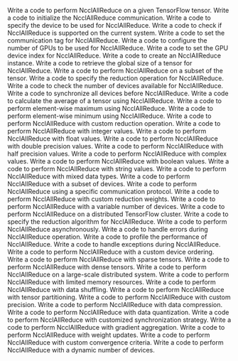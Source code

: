 Write a code to perform NcclAllReduce on a given TensorFlow tensor.
Write a code to initialize the NcclAllReduce communication.
Write a code to specify the device to be used for NcclAllReduce.
Write a code to check if NcclAllReduce is supported on the current system.
Write a code to set the communication tag for NcclAllReduce.
Write a code to configure the number of GPUs to be used for NcclAllReduce.
Write a code to set the GPU device index for NcclAllReduce.
Write a code to create an NcclAllReduce instance.
Write a code to retrieve the global size of a tensor for NcclAllReduce.
Write a code to perform NcclAllReduce on a subset of the tensor.
Write a code to specify the reduction operation for NcclAllReduce.
Write a code to check the number of devices available for NcclAllReduce.
Write a code to synchronize all devices before NcclAllReduce.
Write a code to calculate the average of a tensor using NcclAllReduce.
Write a code to perform element-wise maximum using NcclAllReduce.
Write a code to perform element-wise minimum using NcclAllReduce.
Write a code to perform NcclAllReduce with custom reduction operation.
Write a code to perform NcclAllReduce with integer values.
Write a code to perform NcclAllReduce with float values.
Write a code to perform NcclAllReduce with double precision values.
Write a code to perform NcclAllReduce with half precision values.
Write a code to perform NcclAllReduce with complex values.
Write a code to perform NcclAllReduce with boolean values.
Write a code to perform NcclAllReduce with string values.
Write a code to perform NcclAllReduce with mixed data types.
Write a code to perform NcclAllReduce with a subset of devices.
Write a code to perform NcclAllReduce using a specific communication protocol.
Write a code to perform NcclAllReduce with custom reduction weights.
Write a code to perform NcclAllReduce with a variable number of devices.
Write a code to perform NcclAllReduce on a distributed TensorFlow cluster.
Write a code to specify the reduction algorithm for NcclAllReduce.
Write a code to perform NcclAllReduce asynchronously.
Write a code to handle errors during NcclAllReduce operation.
Write a code to profile the performance of NcclAllReduce.
Write a code to handle exceptions during NcclAllReduce.
Write a code to perform NcclAllReduce with a custom device ordering.
Write a code to perform NcclAllReduce with sparse tensors.
Write a code to perform NcclAllReduce with dense tensors.
Write a code to perform NcclAllReduce on a large-scale distributed system.
Write a code to perform NcclAllReduce with limited memory resources.
Write a code to perform NcclAllReduce with data shuffling.
Write a code to perform NcclAllReduce with tensor partitioning.
Write a code to perform NcclAllReduce with custom precision.
Write a code to perform NcclAllReduce with data compression.
Write a code to perform NcclAllReduce with data quantization.
Write a code to perform NcclAllReduce with customized synchronization strategy.
Write a code to perform NcclAllReduce with gradient aggregation.
Write a code to perform NcclAllReduce with weight updates.
Write a code to perform NcclAllReduce with custom convergence criteria.
Write a code to perform NcclAllReduce with a dynamic number of devices.